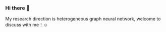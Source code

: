 ### Hi there 👋
My research direction is heterogeneous graph neural network, welcome to discuss with me！<font style="vertical-align: inherit;"><font style="vertical-align: inherit;">☺</font></font>
<!--
**lizongrui1/lizongrui1** is a ✨ _special_ ✨ repository because its `README.md` (this file) appears on your GitHub profile.
-->
